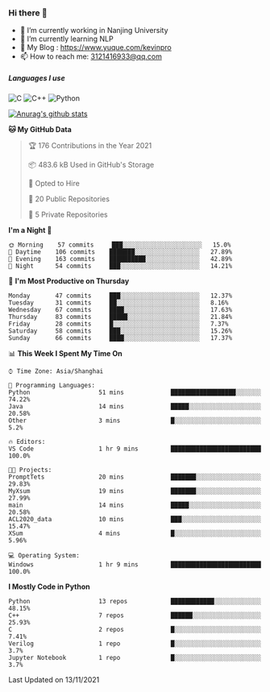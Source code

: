 ### Hi there 👋

- 🔭 I’m currently working in Nanjing University
- 🌱 I’m currently learning NLP
- 👯 My Blog : https://www.yuque.com/kevinpro
- 📫 How to reach me: 3121416933@qq.com

##### Languages I use
![C](https://img.shields.io/badge/-C-000000?style=flat&logo=c)
![C++](https://img.shields.io/badge/-C++-000000?style=flat&logo=c%2B%2B)
![Python](https://img.shields.io/badge/-Python-000000?style=flat&logo=python)

[![Anurag's github stats](https://github-readme-stats.vercel.app/api?username=Ricardokevins)](https://github.com/anuraghazra/github-readme-stats)

<!--START_SECTION:waka-->
**🐱 My GitHub Data** 

> 🏆 176 Contributions in the Year 2021
 > 
> 📦 483.6 kB Used in GitHub's Storage 
 > 
> 💼 Opted to Hire
 > 
> 📜 20 Public Repositories 
 > 
> 🔑 5 Private Repositories  
 > 
**I'm a Night 🦉** 

```text
🌞 Morning    57 commits     ███░░░░░░░░░░░░░░░░░░░░░░   15.0% 
🌆 Daytime    106 commits    ███████░░░░░░░░░░░░░░░░░░   27.89% 
🌃 Evening    163 commits    ██████████░░░░░░░░░░░░░░░   42.89% 
🌙 Night      54 commits     ███░░░░░░░░░░░░░░░░░░░░░░   14.21%

```
📅 **I'm Most Productive on Thursday** 

```text
Monday       47 commits     ███░░░░░░░░░░░░░░░░░░░░░░   12.37% 
Tuesday      31 commits     ██░░░░░░░░░░░░░░░░░░░░░░░   8.16% 
Wednesday    67 commits     ████░░░░░░░░░░░░░░░░░░░░░   17.63% 
Thursday     83 commits     █████░░░░░░░░░░░░░░░░░░░░   21.84% 
Friday       28 commits     █░░░░░░░░░░░░░░░░░░░░░░░░   7.37% 
Saturday     58 commits     ███░░░░░░░░░░░░░░░░░░░░░░   15.26% 
Sunday       66 commits     ████░░░░░░░░░░░░░░░░░░░░░   17.37%

```


📊 **This Week I Spent My Time On** 

```text
⌚︎ Time Zone: Asia/Shanghai

💬 Programming Languages: 
Python                   51 mins             ██████████████████░░░░░░░   74.22% 
Java                     14 mins             █████░░░░░░░░░░░░░░░░░░░░   20.58% 
Other                    3 mins              █░░░░░░░░░░░░░░░░░░░░░░░░   5.2%

🔥 Editors: 
VS Code                  1 hr 9 mins         █████████████████████████   100.0%

🐱‍💻 Projects: 
PromptTets               20 mins             ███████░░░░░░░░░░░░░░░░░░   29.83% 
MyXsum                   19 mins             ███████░░░░░░░░░░░░░░░░░░   27.99% 
main                     14 mins             █████░░░░░░░░░░░░░░░░░░░░   20.58% 
ACL2020_data             10 mins             ███░░░░░░░░░░░░░░░░░░░░░░   15.47% 
XSum                     4 mins              █░░░░░░░░░░░░░░░░░░░░░░░░   5.96%

💻 Operating System: 
Windows                  1 hr 9 mins         █████████████████████████   100.0%

```

**I Mostly Code in Python** 

```text
Python                   13 repos            ████████████░░░░░░░░░░░░░   48.15% 
C++                      7 repos             ██████░░░░░░░░░░░░░░░░░░░   25.93% 
C                        2 repos             █░░░░░░░░░░░░░░░░░░░░░░░░   7.41% 
Verilog                  1 repo              █░░░░░░░░░░░░░░░░░░░░░░░░   3.7% 
Jupyter Notebook         1 repo              █░░░░░░░░░░░░░░░░░░░░░░░░   3.7%

```



 Last Updated on 13/11/2021
<!--END_SECTION:waka-->

